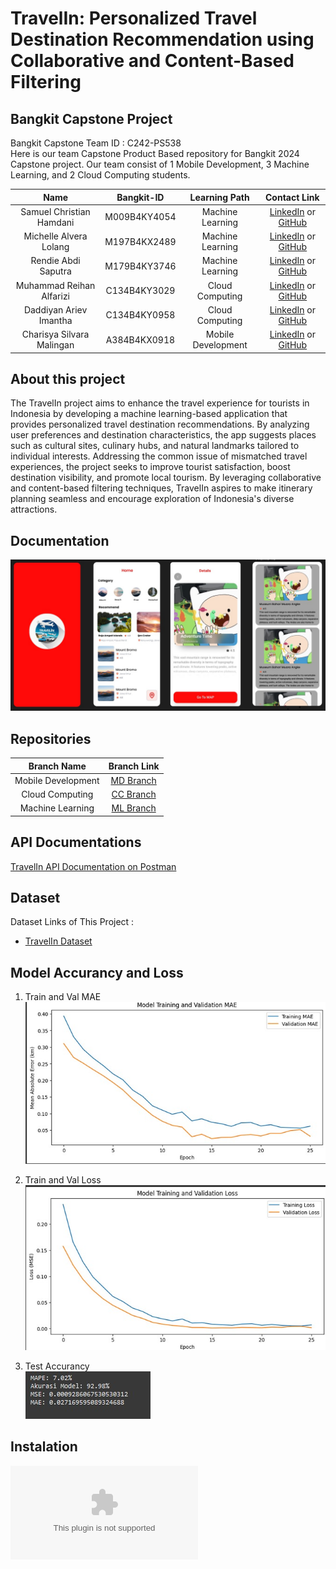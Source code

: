 # TravelIn: Personalized Travel Destination Recommendation using Collaborative and Content-Based Filtering
## Bangkit Capstone Project

Bangkit Capstone Team ID : C242-PS538	 <br>
Here is our team Capstone Product Based repository for Bangkit 2024 Capstone project. Our team consist of 1 Mobile Development, 3 Machine Learning, and 2 Cloud Computing students.


|              Name              | Bangkit-ID |   Learning Path    |                                                       Contact Link                                                       |
| :----------------------------: | :--------: | :----------------: | :----------------------------------------------------------------------------------------------------------------------: |
| Samuel Christian Hamdani | M009B4KY4054	 |  Machine Learning |            [LinkedIn](https://www.linkedin.com/in/samuel-christian-hamdani) or [GitHub](https://github.com/SamuelHamdani)             |
| Michelle Alvera Lolang |  M197B4KX2489		 |  Machine Learning |            [LinkedIn](https://www.linkedin.com/in/michelle-lolang/) or [GitHub](https://github.com/michellealvera)             |
| Rendie Abdi Saputra |  M179B4KY3746		 |  Machine Learning |            [LinkedIn](https://www.linkedin.com/in/rendie-abdi-saputra-32b629258) or [GitHub](https://github.com/RendieRYU)             |
| Muhammad Reihan Alfarizi | C134B4KY3029		 |  Cloud Computing |            [LinkedIn](https://www.linkedin.com/in/muhammad-reihan-alfarizi-59b55a322) or [GitHub](https://github.com/reyfarizi)             |
| Daddiyan Ariev Imantha | C134B4KY0958 |  Cloud Computing |            [LinkedIn](https://www.linkedin.com/in/daddiyan-ariev-imantha) or [GitHub](https://github.com/DiyanZZ)             |
| Charisya Silvara Malingan  |  A384B4KX0918	 |  Mobile Development |            [LinkedIn](https://www.linkedin.com/in/charisyasilvaramaligan?utm_source=share&utm_campaign=share_via&utm_content=profile&utm_medium=ios_app) or [GitHub](https://github.com/charisyaa)             |

## About this project

The TravelIn project aims to enhance the travel experience for tourists in Indonesia by developing a machine learning-based application that provides personalized travel destination recommendations. By analyzing user preferences and destination characteristics, the app suggests places such as cultural sites, culinary hubs, and natural landmarks tailored to individual interests. Addressing the common issue of mismatched travel experiences, the project seeks to improve tourist satisfaction, boost destination visibility, and promote local tourism. By leveraging collaborative and content-based filtering techniques, TravelIn aspires to make itinerary planning seamless and encourage exploration of Indonesia's diverse attractions.

## Documentation

![TravelinApp](https://github.com/Capstone-Bangkit-C242-PS538/TravelIn-Bangkit/blob/main/Assets/main.jpg)<br>

## Repositories

|    Branch Name     |                                      Branch Link                                         |
| :----------------: | :--------------------------------------------------------------------------------------: |
| Mobile Development | [MD Branch](https://github.com/Capstone-Bangkit-C242-PS538/TravelIn-Bangkit/tree/Mobile_Development) |
|  Cloud Computing   | [CC Branch](https://github.com/Capstone-Bangkit-C242-PS538/TravelIn-Bangkit/tree/Cloud_Computing)      |
|  Machine Learning  | [ML Branch](https://github.com/Capstone-Bangkit-C242-PS538/TravelIn-Bangkit/tree/Machine_Learning)       |

## API Documentations
[TravelIn API Documentation on Postman](https://documenter.getpostman.com/view/39612721/2sAYBXAAAY)


## Dataset
Dataset Links of This Project :

- [TravelIn Dataset](https://github.com/Capstone-Bangkit-C242-PS538/TravelIn-Bangkit/blob/Machine_Learning/Dataset/tourid.csv)

## Model Accurancy and Loss
1. Train and Val MAE <br>
![TravelinApp](https://github.com/Capstone-Bangkit-C242-PS538/TravelIn-Bangkit/blob/Machine_Learning/Assets/mae.jpg)<br>

2. Train and Val Loss <br>
![TravelinApp](https://github.com/Capstone-Bangkit-C242-PS538/TravelIn-Bangkit/blob/Machine_Learning/Assets/train.jpg)<br>

1. Test Accurancy <br>
![TravelinApp](https://github.com/Capstone-Bangkit-C242-PS538/TravelIn-Bangkit/blob/Machine_Learning/Assets/accurancy.jpg)<br>


## Instalation
![Download The App](https://github.com/Capstone-Bangkit-C242-PS538/TravelIn-Bangkit/blob/main/Assets/TravelIn.apk)<br>
